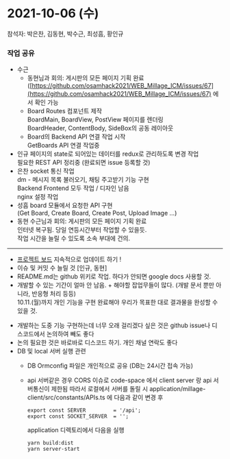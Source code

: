 # 2021-10-06 (수)
참석자: 박은찬, 김동현, 박수근, 최성흠, 황인규

### 작업 공유
* 수근
	- 동현님과 회의: 게시판의 모든 페이지 기획 완료\
        ([https://github.com/osamhack2021/WEB_Millage_ICM/issues/67](https://github.com/osamhack2021/WEB_Millage_ICM/issues/67)  에서 확인 가능
	- Board Routes 컴포넌트 제작\
		BoardMain, BoardView, PostView 페이지를 렌더링\
		BoardHeader, ContentBody, SideBox의 공동 레이아웃
	- Board의 Backend API 연결 작업 시작\
		GetBoards API 연결 작업중
* 인규
	페이지의 state로 되어있는 데이터를 redux로 관리하도록 변경 작업\
	필요한 REST API 정리중 (완료되면 issue 등록할 것)
* 은찬
	socket 통신 작업\
	dm - 메시지 목록 불러오기, 채팅 주고받기 기능 구현\
    Backend Frontend 모두 작업 / 디자인 남음\
	nginx 설정 작업
* 성흠
	board 모듈에서 요청한 API 구현\
    (Get Board, Create Board, Create Post, Upload Image ...)
* 동현
	수근님과 회의: 게시판의 모든 페이지 기획 완료\
	인터넷 복구됨. 당일 연등시간부터 작업할 수 있을듯.\
    작업 시간을 늘릴 수 있도록 소속 부대에 건의.

---

* [프로젝트 보드](https://github.com/osamhack2021/WEB_Millage_ICM/projects/1) 지속적으로 업데이트 하기 !
* 이슈 및 커밋 수 늘릴 것 [인규, 동현]
* README.md는 github 위키로 작업. 하다가 안되면 google docs 사용할 것.
* 개발할 수 있는 기간이 얼마 안 남음. + 해야할 잡업무들이 많다. (개발 문서 뿐만 아니라, 반응형 처리 등등)\
	10.11.(월)까지 개인 기능을 구현 완료해야 우리가 목표한 대로 결과물을 완성할 수 있을 것.
- 개발하는 도중 기능 구현하는데 너무 오래 걸리겠다 싶은 것은 github issue나 디스코드에서 논의하여 빼도 좋다
- 논의 필요한 것은 바로바로 디스코드 하기. 개인 채널 연락도 좋다
- DB 및 local 서버 실행 관련
	- DB Ormconfig 파일은 개인적으로 공유 (DB는 24시간 접속 가능)
	- api 서버같은 경우 CORS 이슈로 code-space 에서 client server 랑 api 서버통신이 제한됨
	    따라서 로컬에서 서버를 돌릴 시 application/millage-client/src/constants/APIs.ts 에 다음과 같이 변경 후
		```
		export const SERVER         = '/api';
		export const SOCKET_SERVER  = '';
		```
	    application 디렉토리에서 다음을 실행
	
		  yarn build:dist
		  yarn server-start
		
		
